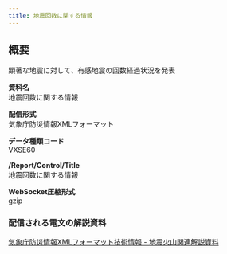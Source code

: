 ```yaml
---
title: 地震回数に関する情報
---
```


## 概要
顕著な地震に対して、有感地震の回数経過状況を発表

**資料名** <br/>
 地震回数に関する情報
 
**配信形式** <br/>
 気象庁防災情報XMLフォーマット

**データ種類コード** <br/>
 VXSE60
 
**/Report/Control/Title** <br/>
 地震回数に関する情報

**WebSocket圧縮形式** <br/>
 gzip

### 配信される電文の解説資料
 [気象庁防災情報XMLフォーマット技術情報 - 地震火山関連解説資料](https://dmdata.jp/docs/jma/manual/0101-0185.pdf#page=134)
